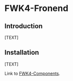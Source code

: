 # FWK4-Fronend

## Introduction

[TEXT]

## Installation

[TEXT]

Link to [FWK4-Components](https://github.com/Niklaspelli/FWK-4-Components/tree/main).
